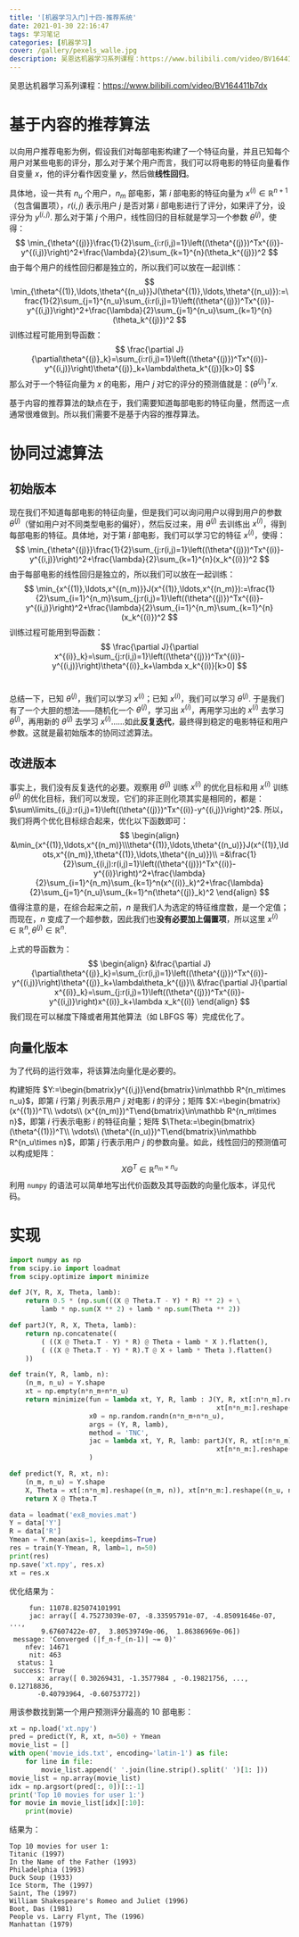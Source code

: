 ```yaml
---
title: '[机器学习入门]十四·推荐系统'
date: 2021-01-30 22:16:47
tags: 学习笔记
categories: [机器学习]
cover: /gallery/pexels_walle.jpg
description: 吴恩达机器学习系列课程：https://www.bilibili.com/video/BV164411b7dx
---
```




吴恩达机器学习系列课程：https://www.bilibili.com/video/BV164411b7dx

<!--more-->



# 基于内容的推荐算法

以向用户推荐电影为例，假设我们对每部电影构建了一个特征向量，并且已知每个用户对某些电影的评分，那么对于某个用户而言，我们可以将电影的特征向量看作自变量 $x$，他的评分看作因变量 $y$，然后做**线性回归**。

具体地，设一共有 $n_u$ 个用户，$n_m$ 部电影，第 $i$ 部电影的特征向量为 $x^{(i)}\in\mathbb R^{n+1}$（包含偏置项），$r(i,j)$ 表示用户 $j$ 是否对第 $i$ 部电影进行了评分，如果评了分，设评分为 $y^{(i,j)}$. 那么对于第 $j$ 个用户，线性回归的目标就是学习一个参数 $\theta^{(j)}$，使得：
$$
\min_{\theta^{(j)}}\frac{1}{2}\sum_{i:r(i,j)=1}\left((\theta^{(j)})^Tx^{(i)}-y^{(i,j)}\right)^2+\frac{\lambda}{2}\sum_{k=1}^{n}(\theta_k^{(j)})^2
$$
由于每个用户的线性回归都是独立的，所以我们可以放在一起训练：
$$
\min_{\theta^{(1)},\ldots,\theta^{(n_u)}}J(\theta^{(1)},\ldots,\theta^{(n_u)}):=\frac{1}{2}\sum_{j=1}^{n_u}\sum_{i:r(i,j)=1}\left((\theta^{(j)})^Tx^{(i)}-y^{(i,j)}\right)^2+\frac{\lambda}{2}\sum_{j=1}^{n_u}\sum_{k=1}^{n}(\theta_k^{(j)})^2
$$
训练过程可能用到导函数：
$$
\frac{\partial J}{\partial\theta^{(j)}_k}=\sum_{i:r(i,j)=1}\left((\theta^{(j)})^Tx^{(i)}-y^{(i,j)}\right)\theta^{(j)}_k+\lambda\theta_k^{(j)}[k>0]
$$
那么对于一个特征向量为 $x$ 的电影，用户 $j$ 对它的评分的预测值就是：$(\theta^{(j)})^Tx$. 

基于内容的推荐算法的缺点在于，我们需要知道每部电影的特征向量，然而这一点通常很难做到。所以我们需要不是基于内容的推荐算法。



# 协同过滤算法



## 初始版本

现在我们不知道每部电影的特征向量，但是我们可以询问用户以得到用户的参数 $\theta^{(j)}$（譬如用户对不同类型电影的偏好），然后反过来，用 $\theta^{(j)}$ 去训练出 $x^{(i)}$，得到每部电影的特征。具体地，对于第 $i$ 部电影，我们可以学习它的特征 $x^{(i)}$，使得：
$$
\min_{\theta^{(j)}}\frac{1}{2}\sum_{j:r(i,j)=1}\left((\theta^{(j)})^Tx^{(i)}-y^{(i,j)}\right)^2+\frac{\lambda}{2}\sum_{k=1}^{n}(x_k^{(i)})^2
$$
由于每部电影的线性回归是独立的，所以我们可以放在一起训练：
$$
\min_{x^{(1)},\ldots,x^{(n_m)}}J(x^{(1)},\ldots,x^{(n_m)}):=\frac{1}{2}\sum_{i=1}^{n_m}\sum_{j:r(i,j)=1}\left((\theta^{(j)})^Tx^{(i)}-y^{(i,j)}\right)^2+\frac{\lambda}{2}\sum_{i=1}^{n_m}\sum_{k=1}^{n}(x_k^{(i)})^2
$$
训练过程可能用到导函数：
$$
\frac{\partial J}{\partial x^{(i)}_k}=\sum_{j:r(i,j)=1}\left((\theta^{(j)})^Tx^{(i)}-y^{(i,j)}\right)\theta^{(i)}_k+\lambda x_k^{(i)}[k>0]
$$
<br>

总结一下，已知 $\theta^{(j)}$，我们可以学习 $x^{(i)}$；已知 $x^{(i)}$，我们可以学习 $\theta^{(j)}$. 于是我们有了一个大胆的想法——随机化一个 $\theta^{(j)}$，学习出 $x^{(i)}$，再用学习出的 $x^{(i)}$ 去学习 $\theta^{(j)}$，再用新的 $\theta^{(j)}$ 去学习 $x^{(i)}$……如此**反复迭代**，最终得到稳定的电影特征和用户参数。这就是最初始版本的协同过滤算法。



## 改进版本

事实上，我们没有反复迭代的必要。观察用 $\theta^{(j)}$ 训练 $x^{(i)}$ 的优化目标和用 $x^{(i)}$ 训练 $\theta^{(j)}$ 的优化目标，我们可以发现，它们的非正则化项其实是相同的，都是：$\sum\limits_{(i,j):r(i,j)=1}\left((\theta^{(j)})^Tx^{(i)}-y^{(i,j)}\right)^2$. 所以，我们将两个优化目标综合起来，优化以下函数即可：
$$
\begin{align}
&\min_{x^{(1)},\ldots,x^{(n_m)}\\\theta^{(1)},\ldots,\theta^{(n_u)}}J(x^{(1)},\ldots,x^{(n_m)},\theta^{(1)},\ldots,\theta^{(n_u)})\\
=&\frac{1}{2}\sum_{(i,j):r(i,j)=1}\left((\theta^{(j)})^Tx^{(i)}-y^{(i)}\right)^2+\frac{\lambda}{2}\sum_{i=1}^{n_m}\sum_{k=1}^n(x^{(i)}_k)^2+\frac{\lambda}{2}\sum_{j=1}^{n_u}\sum_{k=1}^n(\theta^{(j)}_k)^2
\end{align}
$$
值得注意的是，在综合起来之前，$n$ 是我们人为选定的特征维度数，是一个定值；而现在，$n$ 变成了一个超参数，因此我们也**没有必要加上偏置项**，所以这里 $x^{(i)}\in\mathbb R^n,\theta^{(j)}\in\mathbb R^n$. 

上式的导函数为：
$$
\begin{align}
&\frac{\partial J}{\partial\theta^{(j)}_k}=\sum_{i:r(i,j)=1}\left((\theta^{(j)})^Tx^{(i)}-y^{(i,j)}\right)\theta^{(j)}_k+\lambda\theta_k^{(j)}\\
&\frac{\partial J}{\partial x^{(i)}_k}=\sum_{j:r(i,j)=1}\left((\theta^{(j)})^Tx^{(i)}-y^{(i,j)}\right)x^{(i)}_k+\lambda x_k^{(i)}
\end{align}
$$
我们现在可以梯度下降或者用其他算法（如 $\text{LBFGS}$ 等）完成优化了。



## 向量化版本

为了代码的运行效率，将该算法向量化是必要的。

构建矩阵 $Y:=\begin{bmatrix}y^{(i,j)}\end{bmatrix}\in\mathbb R^{n_m\times n_u}$，即第 $i$ 行第 $j$ 列表示用户 $j$ 对电影 $i$ 的评分；矩阵 $X:=\begin{bmatrix}(x^{(1)})^T\\ \vdots\\ (x^{(n_m)})^T\end{bmatrix}\in\mathbb R^{n_m\times n}$，即第 $i$ 行表示电影 $i$ 的特征向量；矩阵 $\Theta:=\begin{bmatrix}(\theta^{(1)})^T\\ \vdots\\ (\theta^{(n_u)})^T\end{bmatrix}\in\mathbb R^{n_u\times n}$，即第 $j$ 行表示用户 $j$ 的参数向量。如此，线性回归的预测值可以构成矩阵：
$$
X\Theta^T\in\mathbb R^{n_m\times n_u}
$$
利用 `numpy` 的语法可以简单地写出代价函数及其导函数的向量化版本，详见代码。



# 实现

```python
import numpy as np
from scipy.io import loadmat
from scipy.optimize import minimize

def J(Y, R, X, Theta, lamb):
	return 0.5 * (np.sum(((X @ Theta.T - Y) * R) ** 2) + \
		lamb * np.sum(X ** 2) + lamb * np.sum(Theta ** 2))

def partJ(Y, R, X, Theta, lamb):
	return np.concatenate((
		( ((X @ Theta.T - Y) * R) @ Theta + lamb * X ).flatten(), 
		( ((X @ Theta.T - Y) * R).T @ X + lamb * Theta ).flatten()
	))

def train(Y, R, lamb, n):
	(n_m, n_u) = Y.shape
	xt = np.empty(n*n_m+n*n_u)
	return minimize(fun = lambda xt, Y, R, lamb : J(Y, R, xt[:n*n_m].reshape((n_m, n)), \
													xt[n*n_m:].reshape((n_u, n)), lamb), 
					x0 = np.random.randn(n*n_m+n*n_u), 
					args = (Y, R, lamb), 
					method = 'TNC', 
					jac = lambda xt, Y, R, lamb: partJ(Y, R, xt[:n*n_m].reshape((n_m, n)), \
													xt[n*n_m:].reshape((n_u, n)), lamb)
					)

def predict(Y, R, xt, n):
	(n_m, n_u) = Y.shape
	X, Theta = xt[:n*n_m].reshape((n_m, n)), xt[n*n_m:].reshape((n_u, n))
	return X @ Theta.T

data = loadmat('ex8_movies.mat')
Y = data['Y']
R = data['R']
Ymean = Y.mean(axis=1, keepdims=True)
res = train(Y-Ymean, R, lamb=1, n=50)
print(res)
np.save('xt.npy', res.x)
xt = res.x
```

优化结果为：

```
     fun: 11078.825074101991
     jac: array([ 4.75273039e-07, -8.33595791e-07, -4.85091646e-07, ...,
        9.67607422e-07,  3.80539749e-06,  1.86386969e-06])
 message: 'Converged (|f_n-f_(n-1)| ~= 0)'
    nfev: 14671
     nit: 463
  status: 1
 success: True
       x: array([ 0.30269431, -1.3577984 , -0.19821756, ...,  0.12718836,
       -0.40793964, -0.60753772])
```

用该参数找到第一个用户预测评分最高的 $10$ 部电影：

```python
xt = np.load('xt.npy')
pred = predict(Y, R, xt, n=50) + Ymean
movie_list = []
with open('movie_ids.txt', encoding='latin-1') as file:
	for line in file:
		movie_list.append(' '.join(line.strip().split(' ')[1: ]))
movie_list = np.array(movie_list)
idx = np.argsort(pred[:, 0])[::-1]
print('Top 10 movies for user 1:')
for movie in movie_list[idx][:10]:
	print(movie)
```

结果为：

```
Top 10 movies for user 1:
Titanic (1997)
In the Name of the Father (1993)
Philadelphia (1993)
Duck Soup (1933)
Ice Storm, The (1997)
Saint, The (1997)
William Shakespeare's Romeo and Juliet (1996)
Boot, Das (1981)
People vs. Larry Flynt, The (1996)
Manhattan (1979)
```





